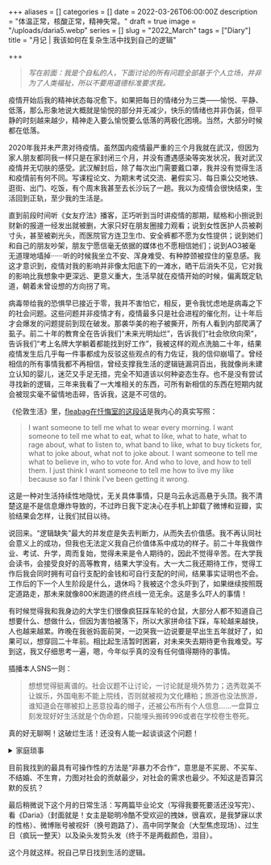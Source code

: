 +++
aliases = []
categories = []
date = 2022-03-26T06:00:00Z
description = "体温正常，核酸正常，精神失常。"
draft = true
image = "/uploads/daria5.webp"
series = []
slug = "2022_March"
tags = ["Diary"]
title = "月记 | 我该如何在复杂生活中找到自己的逻辑"

+++
> _写在前面：我是个自私的人，下面讨论的所有问题全部基于个人立场，并非为了人类福祉，所以不要用道德标准要求我。_

疫情开始后我的精神状态每况愈下。如果把每日的情绪分为三类——愉悦、平静、低落，那么形象地说大概就是愉悦的部分并无减少，快乐的情绪也并非伪装，但平静的时刻越来越少，精神走入要么愉悦要么低落的两极化困境。当然，大部分时候都在低落。

2020年我并未严肃对待疫情。虽然国内疫情最严重的三个月我就在武汉，但因为家人朋友都同我一样只是在家封闭三个月，并没有遭遇感染等突发状况，我对武汉疫情并无切肤的感受。武汉解封后，除了每次出门需要戴口罩，我并没有觉得生活和疫情前有何不同。写课程论文、为期末考试交流、暑假实习、每日乘公交地铁、逛街、出门、吃饭，有个周末我甚至去长沙玩了一趟。我以为疫情会很快结束，生活回到正轨，至少我的生活是。

直到前段时间听《女友疗法》播客，正巧听到当时讲疫情的那期，赋格和小捌说到财新的报道一经发出就被删，大家只好在朋友圈接力观看；说到女性医护人员被剃寸头，甚至被剃光头，而医院官方连卫生巾、安全裤都不愿为女性提供；说到她们和自己的朋友吵架，朋友宁愿信毫无依据的媒体也不愿相信她们；说到AO3被毫无道理地墙掉······听的时候我坐立不安、浑身难受、有种脖颈被捏住的窒息感。我这才意识到，疫情对我的影响并非像太阳底下的一滩水，晒干后消失不见，它对我的影响比我想象中更深远、更意义重大，生活早就在疫情开始的时候，偏离既定轨道，朝着未曾设想的方向拐了弯。

病毒带给我的恐惧早已接近于零，我并不害怕它，相反，更令我忧虑地是病毒之下的社会问题。这些问题并非疫情才有，疫情最多只是社会进程的催化剂，让十年后才会爆发的问题提前到现在破发。那袭华美的袍子被撕开，所有人看到内部爬满了虱子。前二十年的教育全在告诉我们“未来光明灿烂”，告诉我们“社会欣欣向荣”，告诉我们“考上名牌大学躺着都能找到好工作”，我被这样的观点洗脑二十年，结果疫情发生后几乎每一件事都成为反驳这些观点的有力佐证，我的信仰崩塌了。曾经相信的所有事情我都不再相信，曾经支撑我生活的逻辑链漏洞百出，我就像尚未建立认知的婴儿，迷茫又手足无措，完全不知道该以何种姿态生存。也不是没有尝试寻找新的逻辑，三年来我看了一大堆相关的东西，可所有新相信的东西在短期内就会被现实毫不留情地击碎，告诉我，这是不可信的。

《伦敦生活》里，[fleabag在忏悔室的这段话](https://img9.doubanio.com/view/photo/raw/public/p2551919869.jpg)是我内心的真实写照：

> I want someone to tell me what to wear every morning. I want someone to tell me what to eat, what to like, what to hate, what to rage about, what to listen to, what band to like, what to buy tickets for, what to joke about, what not to joke about. I want someone to tell me what to believe in, who to vote for. And who to love, and how to tell them. I just think I want someone to tell me how to live my like because so far I think I've been getting it wrong.

这是一种对生活持续性地隐忧，无关具体事情，只是乌云永远高悬于头顶。我不清楚这是不是信息爆炸导致的，不过昨日我下定决心在手机上卸载了微博和豆瓣，实验结果会怎样，让我们拭目以待。

说回来。“逻辑缺失”最大的并发症是失去判断力，从而失去价值感。我不再认同社会意义上的成功，但我也无法定义我自己价值体系中成功的样子。前二十年我做作业、考试、升学，周而复始，觉得未来是令人期待的，因此不觉得辛苦。在大学我会读书，会接受良好的高等教育，结果大学没有。大一大二我还期待工作，觉得工作后我会同时拥有可自行支配的金钱和可自行支配的时间，结果事实证明也不会。工作后的下一个人生阶段是什么，退休吗？我被这个念头吓到了，如果继续按照既定道路走，那未来就像800米跑道的终点线一览无余。这是多么吓人的事情！

有时候觉得我和我身边的大学生们很像疯狂踩车轮的仓鼠，大部分人都不知道自己想要什么、想做什么，但因为害怕被落下，所以大家拼命往下踩，车轮越来越快，人也越来越累。昨晚在我爸妈面前哭，一边哭我一边说要是早出生五年就好了，如果可以，想穿回二十年前。相比起生活暂时困窘，对未来失去期待更令我难受。写到这，我又仔细思考一遍，嗯，今年似乎真的没有任何值得期待的事情。

插播本人SNS一则：

> 想想觉得挺离谱的。社会议题不让讨论，一讨论就是境外势力；选秀耽美不让娱乐，外国电影不能上院线，否则就被视为文化糟粕；旅游也没法旅游，谁知道会在哪被扣上恶意投毒的帽子，还被公布所有个人信息......一盘算立刻发现好好生活就是个伪命题，只能埋头搬砖996或者在学校卷生卷死。

真的好无聊啊！这破烂生活！还没有人能一起谈谈这个问题！

<details><summary>家庭琐事</summary>

昨天勉强让我爸理解了一下我的困境——我为什么焦虑不安，我为什么要急急忙忙滚回学校实习。跟他讲我之前实习时候的同事，拿到很好的全职offer仍然要来我们部门实习四个月，就为了积攒经验，跟他讲同事的对象为了比同级早加薪早晋升，非要硬生生提早两个月入职。我爸听完目瞪口呆。我妈一直难以理解，回击我的话翻来覆去说就那么两句：“叫你读博你不读，读完进高校躺平多好。”以及，“干嘛要去市场化机构，找个国企央企每天五点下班。”我昨天拿身边人的例子反驳她，她才稍微相信考公读博进国企哪条路都不容易。

</details>

目前我找到的最具有可操作性的方法是“非暴力不合作”，意思是不买房、不买车、不结婚、不生育，力图对社会的贡献最少，对社会的需求也最少。不知这是否算沉默的反抗？

最后稍微说下这个月的日常生活：写两篇毕业论文（写得我要死要活还没写完）、看《Daria》（封面就是！女主是聪明冷酷不受欢迎的拽妹，很喜欢，是我梦寐以求的性格）、微博账号被视奸（换号跑路了）、高中同学聚会（大型焦虑现场）、过生日（疯玩一整天）以及染头发剪头发（终于不是两截颜色，泪目）。

这个月就这样。祝自己早日找到生活的逻辑。